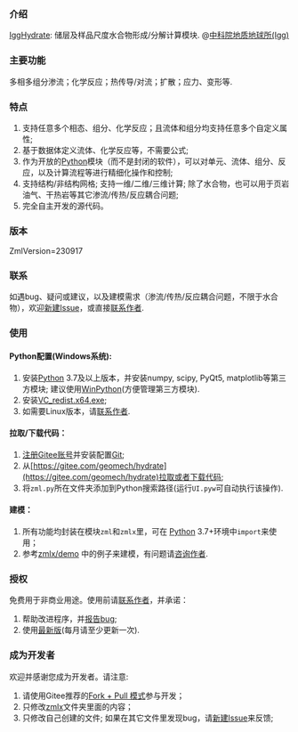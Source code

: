 ### 介绍

[IggHydrate](https://gitee.com/geomech/hydrate): 储层及样品尺度水合物形成/分解计算模块. @[中科院地质地球所(Igg)](http://www.igg.cas.cn/)

### 主要功能

多相多组分渗流；化学反应；热传导/对流；扩散；应力、变形等. 

### 特点

1) 支持任意多个相态、组分、化学反应；且流体和组分均支持任意多个自定义属性;
2) 基于数据体定义流体、化学反应等，不需要公式;
3) 作为开放的[Python](https://www.python.org/)模块（而不是封闭的软件），可以对单元、流体、组分、反应，以及计算流程等进行精细化操作和控制;
4) 支持结构/非结构网格; 支持一维/二维/三维计算; 除了水合物，也可以用于页岩油气、干热岩等其它渗流/传热/反应耦合问题;
5) 完全自主开发的源代码。
 
### 版本

ZmlVersion=230917

### 联系

如遇bug、疑问或建议，以及建模需求（渗流/传热/反应耦合问题，不限于水合物），欢迎[新建Issue](https://gitee.com/geomech/hydrate/issues/new)，或直接[联系作者](http://sourcedb.igg.cas.cn/cn/zjrck/201703/t20170306_4755492.html).

### 使用

#### Python配置(Windows系统): 
1) 安装[Python](https://www.python.org/) 3.7及以上版本，并安装numpy, scipy, PyQt5, matplotlib等第三方模块; 建议使用[WinPython](https://winpython.github.io/)(方便管理第三方模块). 
2) 安装[VC_redist.x64.exe](https://gitee.com/geomech/hydrate/attach_files);
3) 如需要Linux版本，请[联系作者](http://sourcedb.igg.cas.cn/cn/zjrck/201703/t20170306_4755492.html).

#### 拉取/下载代码：

1) [注册Gitee账号](https://gitee.com/signup)并安装配置[Git](https://git-scm.com/);
2) 从[https://gitee.com/geomech/hydrate](https://gitee.com/geomech/hydrate)拉取或者下载代码;
3) 将`zml.py`所在文件夹添加到Python搜索路径(运行`UI.pyw`可自动执行该操作).

#### 建模：

1) 所有功能均封装在模块`zml`和`zmlx`里，可在 [Python](https://www.python.org/) 3.7+环境中`import`来使用；
2) 参考[zmlx/demo](https://gitee.com/geomech/hydrate/tree/master/zmlx/demo)
   中的例子来建模，有问题请[咨询作者](http://sourcedb.igg.cas.cn/cn/zjrck/201703/t20170306_4755492.html).

### 授权

免费用于非商业用途。使用前请[联系作者](http://sourcedb.igg.cas.cn/cn/zjrck/201703/t20170306_4755492.html)，并承诺：

1) 帮助改进程序，并[报告bug](https://gitee.com/geomech/hydrate/issues/new);
2) 使用[最新版](https://gitee.com/geomech/hydrate)(每月请至少更新一次). 

### 成为开发者

欢迎并感谢您成为开发者。请注意:

1) 请使用Gitee推荐的[Fork + Pull 模式](https://help.gitee.com/base/pullrequest/Fork+Pull)参与开发；
2) 只修改[zmlx](https://gitee.com/geomech/hydrate/tree/master/zmlx)文件夹里面的内容；
3) 只修改自己创建的文件; 如果在其它文件里发现bug，请[新建Issue](https://gitee.com/geomech/hydrate/issues/new)来反馈;
